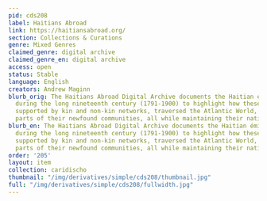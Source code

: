 ```yaml
---
pid: cds208
label: Haitians Abroad
link: https://haitiansabroad.org/
section: Collections & Curations
genre: Mixed Genres
claimed_genre: digital archive
claimed_genre_en: digital archive
access: open
status: Stable
language: English
creators: Andrew Maginn
blurb_orig: The Haitians Abroad Digital Archive documents the Haitian émigré experience
  during the long nineteenth century (1791-1900) to highlight how these men and women,
  supported by kin and non-kin networks, traversed the Atlantic World, becoming integral
  parts of their newfound communities, all while maintaining their national identity.
blurb_en: The Haitians Abroad Digital Archive documents the Haitian émigré experience
  during the long nineteenth century (1791-1900) to highlight how these men and women,
  supported by kin and non-kin networks, traversed the Atlantic World, becoming integral
  parts of their newfound communities, all while maintaining their national identity.
order: '205'
layout: item
collection: caridischo
thumbnail: "/img/derivatives/simple/cds208/thumbnail.jpg"
full: "/img/derivatives/simple/cds208/fullwidth.jpg"
---
```

